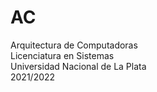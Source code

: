 # AC
Arquitectura de Computadoras  
Licenciatura en Sistemas  
Universidad Nacional de La Plata  
2021/2022
